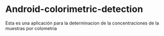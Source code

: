 # Android-colorimetric-detection
Esta es una aplicación para la determinacion de la concentraciones de la muestras por colometria
